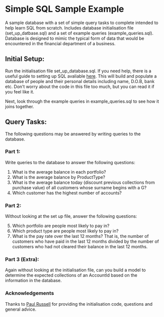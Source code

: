 # Simple SQL Sample Example

A sample database with a set of simple query tasks to complete intended to help learn SQL from scratch. Includes database initialisation file (set_up_datbase.sql) and a set of example queries (example_queries.sql). Database is designed to mimic the typical form of data that would be encountered in the financial department of a business.


## Initial Setup:

Run the initialisation file set_up_database.sql. If you need help, there is a useful guide to setting up SQL avaliable [here](LINK "Guide to setting up SQL"). This will build and populate a database of people and their personal details including name, D.O.B, bank etc. Don't worry about the code in this file too much, but you can read it if you feel like it.

Next, look through the example queries in example_queries.sql to see how it joins together.


## Query Tasks:

The following questions may be answered by writing queries to the database.

### Part 1:
Write queries to the database to answer the following questions:
1. What is the average balance in each portfolio?
2. What is the average balance by ProductType?
3. What is the average balance today (discount previous collections from purchase value) of all customers whose surname begins with a G?
4. Which customer has the highest number of accounts?

### Part 2:
Without looking at the set up file, answer the following questions:

5. Which portfolio are people most likely to pay in?
6. Which product type are people most likely to pay in?
7. What is the pay rate over the last 12 months? That is, the number of customers who have paid in the last 12 months divided by the number of customers who had not cleared their balance in the last 12 months.

### Part 3 (Extra):
Again without looking at the initialisation file, can you build a model to determine the expected collections of an AccountId based on the information in the database.


### Acknowledgements
Thanks to [Paul Russell](https://github.com/pt-russell "Paul Russell Github") for providing the initialisation code, questions and general advice.
